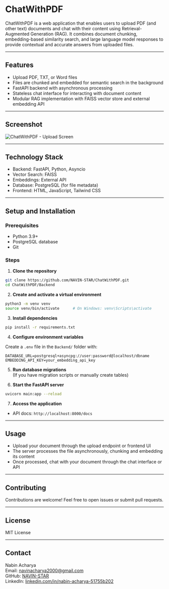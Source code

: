 
# ChatWithPDF

ChatWithPDF is a web application that enables users to upload PDF (and other text) documents and chat with their content using Retrieval-Augmented Generation (RAG). It combines document chunking, embedding-based similarity search, and large language model responses to provide contextual and accurate answers from uploaded files.

---

## Features

- Upload PDF, TXT, or Word files
- Files are chunked and embedded for semantic search in the background
- FastAPI backend with asynchronous processing
- Stateless chat interface for interacting with document content
- Modular RAG implementation with FAISS vector store and external embedding API

---

## Screenshot

<!-- Replace the below with your own screenshots -->

![ChatWithPDF - Upload Screen](./screenshots/upload_screen.png)

---

## Technology Stack

- Backend: FastAPI, Python, Asyncio
- Vector Search: FAISS
- Embeddings: External API
- Database: PostgreSQL (for file metadata)
- Frontend: HTML, JavaScript, Tailwind CSS

---

## Setup and Installation

### Prerequisites

- Python 3.9+
- PostgreSQL database
- Git

### Steps

1. **Clone the repository**

```bash
git clone https://github.com/NAVIN-STAR/ChatWithPDF.git
cd ChatWithPDF/Backend
```

2. **Create and activate a virtual environment**

```bash
python3 -m venv venv
source venv/bin/activate      # On Windows: venv\Scripts\activate
```

3. **Install dependencies**

```bash
pip install -r requirements.txt
```

4. **Configure environment variables**

Create a `.env` file in the `Backend/` folder with:

```env
DATABASE_URL=postgresql+asyncpg://user:password@localhost/dbname
EMBEDDING_API_KEY=your_embedding_api_key
```

5. **Run database migrations**  
(If you have migration scripts or manually create tables)

6. **Start the FastAPI server**

```bash
uvicorn main:app --reload
```

7. **Access the application**

- API docs: `http://localhost:8000/docs`

---

## Usage

- Upload your document through the upload endpoint or frontend UI
- The server processes the file asynchronously, chunking and embedding its content
- Once processed, chat with your document through the chat interface or API

---

## Contributing

Contributions are welcome! Feel free to open issues or submit pull requests.

---

## License

MIT License

---

## Contact

Nabin Acharya  
Email: navinacharya2000@gmail.com  
GitHub: [NAVIN-STAR](https://github.com/NAVIN-STAR)  
LinkedIn: [linkedin.com/in/nabin-acharya-51755b202](https://linkedin.com/in/nabin-acharya-51755b202)
